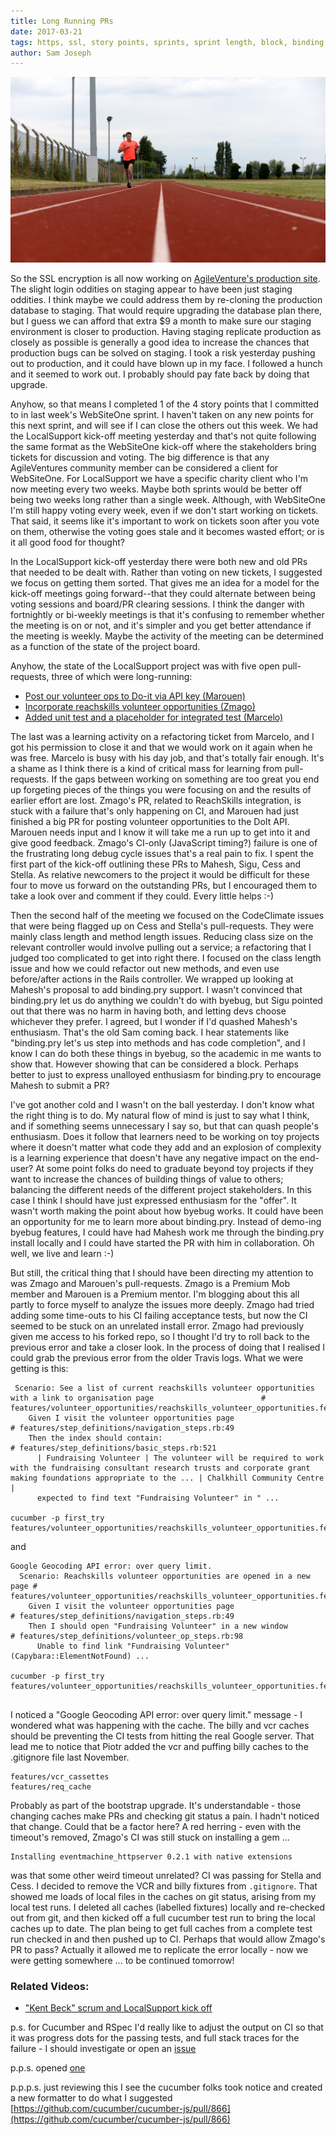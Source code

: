 ```yaml
---
title: Long Running PRs
date: 2017-03-21
tags: https, ssl, story points, sprints, sprint length, block, binding.pry
author: Sam Joseph
---
```


![long running](/images/long_running.JPG)

So the SSL encryption is all now working on [AgileVenture's production site](https://www.agileventures.org/).  The slight login oddities on staging appear to have been just staging oddities.  I think maybe we could address them by re-cloning the production database to staging.  That would require upgrading the database plan there, but I guess we can afford that extra $9 a month to make sure our staging environment is closer to production.  Having staging replicate production as closely as possible is generally a good idea to increase the chances that production bugs can be solved on staging.  I took a risk yesterday pushing out to production, and it could have blown up in my face.  I followed a hunch and it seemed to work out.  I probably should pay fate back by doing that upgrade.

Anyhow, so that means I completed 1 of the 4 story points that I committed to in last week's WebSiteOne sprint.  I haven't taken on any new points for this next sprint, and will see if I can close the others out this week.  We had the LocalSupport kick-off meeting yesterday and that's not quite following the same format as the WebSiteOne kick-off where the stakeholders bring tickets for discussion and voting.  The big difference is that any AgileVentures community member can be considered a client for WebSiteOne.  For LocalSupport we have a specific charity client who I'm now meeting every two weeks.  Maybe both sprints would be better off being two weeks long rather than a single week.  Although, with WebSiteOne I'm still happy voting every week, even if we don't start working on tickets.  That said, it seems like it's important to work on tickets soon after you vote on them, otherwise the voting goes stale and it becomes wasted effort; or is it all good food for thought?

In the LocalSupport kick-off yesterday there were both new and old PRs that needed to be dealt with.  Rather than voting on new tickets, I suggested we focus on getting them sorted.  That gives me an idea for a model for the kick-off meetings going forward--that they could alternate between being voting sessions and board/PR clearing sessions.  I think the danger with fortnightly or bi-weekly meetings is that it's confusing to remember whether the meeting is on or not, and it's simpler and you get better attendance if the meeting is weekly.  Maybe the activity of the meeting can be determined as a function of the state of the project board.

Anyhow, the state of the LocalSupport project was with five open pull-requests, three of which were long-running:

* [Post our volunteer ops to Do-it via API key (Marouen)](https://github.com/AgileVentures/LocalSupport/pull/427)
* [Incorporate reachskills volunteer opportunities (Zmago)](https://github.com/AgileVentures/LocalSupport/pull/421)
* [Added unit test and a placeholder for integrated test (Marcelo)](https://github.com/AgileVentures/LocalSupport/pull/424)

The last was a learning activity on a refactoring ticket from Marcelo, and I got his permission to close it and that we would work on it again when he was free.  Marcelo is busy with his day job, and that's totally fair enough.  It's a shame as I think there is a kind of critical mass for learning from pull-requests.  If the gaps between working on something are too great you end up forgeting pieces of the things you were focusing on and the results of earlier effort are lost.  Zmago's PR, related to ReachSkills integration, is stuck with a failure that's only happening on CI, and Marouen had just finished a big PR for posting volunteer opportunities to the DoIt API.  Marouen needs input and I know it will take me a run up to get into it and give good feedback.  Zmago's CI-only (JavaScript timing?) failure is one of the frustrating long debug cycle issues that's a real pain to fix.  I spent the first part of the kick-off outlining these PRs to Mahesh, Sigu, Cess and Stella.  As relative newcomers to the project it would be difficult for these four to move us forward on the outstanding PRs, but I encouraged them to take a look over and comment if they could.  Every little helps :-)

Then the second half of the meeting we focused on the CodeClimate issues that were being flagged up on Cess and Stella's pull-requests. They were mainly class length and method length issues.  Reducing class size on the relevant controller would involve pulling out a service; a refactoring that I judged too complicated to get into right there.  I focused on the class length issue and how we could refactor out new methods, and even use before/after actions in the Rails controller.  We wrapped up looking at Mahesh's proposal to add binding.pry support.  I wasn't convinced that binding.pry let us do anything we couldn't do with byebug, but Sigu pointed out that there was no harm in having both, and letting devs choose whichever they prefer.  I agreed, but I wonder if I'd quashed Mahesh's enthusiasm.  That's the old Sam coming back.  I hear statements like "binding.pry let's us step into methods and has code completion", and I know I can do both these things in byebug, so the academic in me wants to show that.  However showing that can be considered a block.  Perhaps better to just to express unalloyed enthusiasm for binding.pry to encourage Mahesh to submit a PR?

I've got another cold and I wasn't on the ball yesterday.  I don't know what the right thing is to do.  My natural flow of mind is just to say what I think, and if something seems unnecessary I say so, but that can quash people's enthusiasm.  Does it follow that learners need to be working on toy projects where it doesn't matter what code they add and an explosion of complexity is a learning experience that doesn't have any negative impact on the end-user?  At some point folks do need to graduate beyond toy projects if they want to increase the chances of building things of value to others; balancing the different needs of the different project stakeholders.  In this case I think I should have just expressed enthusiasm for the "offer".  It wasn't worth making the point about how byebug works.  It could have been an opportunity for me to learn more about binding.pry.  Instead of demo-ing byebug features, I could have had Mahesh work me through the binding.pry install locally and I could have started the PR with him in collaboration.  Oh well, we live and learn :-)

But still, the critical thing that I should have been directing my attention to was Zmago and Marouen's pull-requests.  Zmago is a Premium Mob member and Marouen is a Premium mentor.  I'm blogging about this all partly to force myself to analyze the issues more deeply. Zmago had tried adding some time-outs to his CI failing acceptance tests, but now the CI seemed to be stuck on an unrelated install error.  Zmago had previously given me access to his forked repo, so I thought I'd try to roll back to the previous error and take a closer look.  In the process of doing that I realised I could grab the previous error from the older Travis logs.  What we were getting is this:

```
 Scenario: See a list of current reachskills volunteer opportunities with a link to organisation page                        # features/volunteer_opportunities/reachskills_volunteer_opportunities.feature:32
    Given I visit the volunteer opportunities page                                                                            # features/step_definitions/navigation_steps.rb:49
    Then the index should contain:                                                                                            # features/step_definitions/basic_steps.rb:521
      | Fundraising Volunteer | The volunteer will be required to work with the fundraising consultant research trusts and corporate grant making foundations appropriate to the ... | Chalkhill Community Centre |
      expected to find text "Fundraising Volunteer" in " ...
      
cucumber -p first_try features/volunteer_opportunities/reachskills_volunteer_opportunities.feature:32
```

and

```
Google Geocoding API error: over query limit.
  Scenario: Reachskills volunteer opportunities are opened in a new page # features/volunteer_opportunities/reachskills_volunteer_opportunities.feature:42
    Given I visit the volunteer opportunities page                       # features/step_definitions/navigation_steps.rb:49
    Then I should open "Fundraising Volunteer" in a new window           # features/step_definitions/volunteer_op_steps.rb:98
      Unable to find link "Fundraising Volunteer" (Capybara::ElementNotFound) ...
      
cucumber -p first_try features/volunteer_opportunities/reachskills_volunteer_opportunities.feature:42      
      
```

I noticed a "Google Geocoding API error: over query limit." message - I wondered what was happening with the cache.  The billy and vcr caches should be preventing the CI tests from hitting the real Google server. That lead me to notice that Piotr added the vcr and puffing billy caches to the .gitignore file last November. 

```
features/vcr_cassettes
features/req_cache
```

Probably as part of the bootstrap upgrade.  It's understandable - those changing caches make PRs and checking git status a pain.  I hadn't noticed that change.  Could that be a factor here?  A red herring - even with the timeout's removed, Zmago's CI was still stuck on installing a gem ...

```
Installing eventmachine_httpserver 0.2.1 with native extensions
```

was that some other weird timeout unrelated?  CI was passing for Stella and Cess. I decided to remove the VCR and billy fixtures from `.gitignore`.  That showed me loads of local files in the caches on git status, arising from my local test runs.  I deleted all caches (labelled fixtures) locally and re-checked out from git, and then kicked off a full cucumber test run to bring the local caches up to date.  The plan being to get full caches from a complete test run checked in and then pushed up to CI.  Perhaps that would allow Zmago's PR to pass?  Actually it allowed me to replicate the error locally - now we were getting somewhere ... to be continued tomorrow!


### Related Videos:

* ["Kent Beck" scrum and LocalSupport kick off](https://youtu.be/D62ZcBOnNsc)

p.s. for Cucumber and RSpec I'd really like to adjust the output on CI so that it was progress dots for the passing tests, and full stack traces for the failure - I should investigate or open an [issue](https://github.com/cucumber/cucumber-ruby/issues/new)

p.p.s. opened [one](https://github.com/cucumber/cucumber-ruby/issues/1094)

p.p.p.s. just reviewing this I see the cucumber folks took notice and created a new formatter to do what I suggested [https://github.com/cucumber/cucumber-js/pull/866](https://github.com/cucumber/cucumber-js/pull/866)
